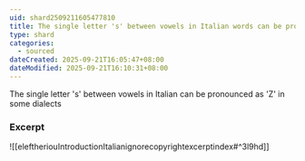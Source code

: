 ```yaml
---
uid: shard2509211605477810
title: The single letter 's' between vowels in Italian words can be pronounced as 'Z' in some dialects
type: shard
categories:
  - sourced
dateCreated: 2025-09-21T16:05:47+08:00
dateModified: 2025-09-21T16:10:31+08:00
---
```

The single letter 's' between vowels in Italian can be pronounced as 'Z' in some dialects

### Excerpt
![[eleftheriouIntroductionItalianignorecopyrightexcerptindex#^3l9hd]]
